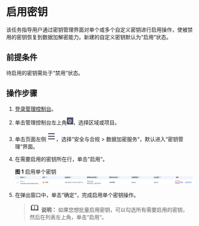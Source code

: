 # 启用密钥<a name="dew_01_0029"></a>

该任务指导用户通过密钥管理界面对单个或多个自定义密钥进行启用操作，使被禁用的密钥恢复到数据加解密能力。新建的自定义密钥默认为“启用“状态。

## 前提条件<a name="section2256777914731"></a>

待启用的密钥需处于“禁用“状态。

## 操作步骤<a name="section57181635141413"></a>

1.  [登录管理控制台](https://console.huaweicloud.com)。
2.  单击管理控制台左上角![](figures/icon_region.png)，选择区域或项目。
3.  单击页面左侧![](figures/icon-servicelist.png)，选择“安全与合规  \>  数据加密服务“，默认进入“密钥管理“界面。

1.  在需要启用的密钥所在行，单击“启用“。

    **图 1**  启用单个密钥<a name="fig1172811359147"></a>  
    ![](figures/启用单个密钥.png "启用单个密钥")

2.  在弹出窗口中，单击“确定“，完成启用单个密钥操作。

    >![](public_sys-resources/icon-note.gif) **说明：** 
    >如果您想批量启用密钥，可以勾选所有需要启用的密钥，然后在列表左上角，单击“启用“。

